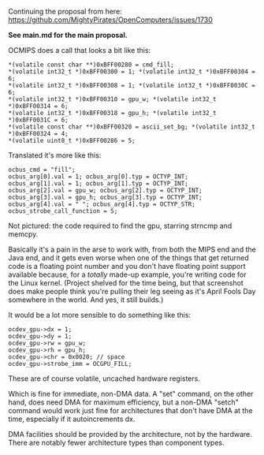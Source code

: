 Continuing the proposal from here: https://github.com/MightyPirates/OpenComputers/issues/1730

**See main.md for the main proposal.**

OCMIPS does a call that looks a bit like this:

    *(volatile const char **)0xBFF00280 = cmd_fill;
    *(volatile int32_t *)0xBFF00300 = 1; *(volatile int32_t *)0xBFF00304 = 6;
    *(volatile int32_t *)0xBFF00308 = 1; *(volatile int32_t *)0xBFF0030C = 6;
    *(volatile int32_t *)0xBFF00310 = gpu_w; *(volatile int32_t *)0xBFF00314 = 6;
    *(volatile int32_t *)0xBFF00318 = gpu_h; *(volatile int32_t *)0xBFF0031C = 6;
    *(volatile const char **)0xBFF00320 = ascii_set_bg; *(volatile int32_t *)0xBFF00324 = 4;
    *(volatile uint8_t *)0xBFF00286 = 5;

Translated it's more like this:

    ocbus_cmd = "fill";
    ocbus_arg[0].val = 1; ocbus_arg[0].typ = OCTYP_INT;
    ocbus_arg[1].val = 1; ocbus_arg[1].typ = OCTYP_INT;
    ocbus_arg[2].val = gpu_w; ocbus_arg[2].typ = OCTYP_INT;
    ocbus_arg[3].val = gpu_h; ocbus_arg[3].typ = OCTYP_INT;
    ocbus_arg[4].val = " "; ocbus_arg[4].typ = OCTYP_STR;
    ocbus_strobe_call_function = 5;

Not pictured: the code required to find the gpu, starring strncmp and memcpy.

Basically it's a pain in the arse to work with, from both the MIPS end and the Java end, and it gets even worse when one of the things that get returned code is a floating point number and you don't have floating point support available because, for a *totally* made-up example, you're writing code for the Linux kernel. (Project shelved for the time being, but that screenshot does make people think you're pulling their leg seeing as it's April Fools Day somewhere in the world. And yes, it still builds.)

It would be a lot more sensible to do something like this:

    ocdev_gpu->dx = 1;
    ocdev_gpu->dy = 1;
    ocdev_gpu->rw = gpu_w;
    ocdev_gpu->rh = gpu_h;
    ocdev_gpu->chr = 0x0020; // space
    ocdev_gpu->strobe_imm = OCGPU_FILL;

These are of course volatile, uncached hardware registers.

Which is fine for immediate, non-DMA data. A "set" command, on the other hand, does need DMA for maximum efficiency, but a non-DMA "setch" command would work just fine for architectures that don't have DMA at the time, especially if it autoincrements dx.

DMA facilities should be provided by the architecture, not by the hardware. There are notably fewer architecture types than component types.

